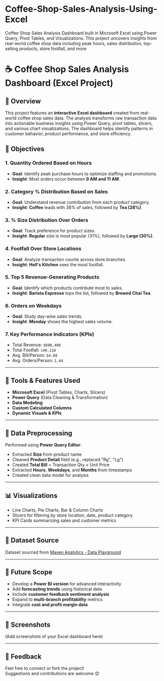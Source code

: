 # Coffee-Shop-Sales-Analysis-Using-Excel
Coffee Shop Sales Analysis Dashboard built in Microsoft Excel using Power Query, Pivot Tables, and Visualizations. This project uncovers insights from real-world coffee shop data including peak hours, sales distribution, top-selling products, store footfall, and more
# ☕ Coffee Shop Sales Analysis Dashboard (Excel Project)

## 📌 Overview

This project features an **interactive Excel dashboard** created from real-world coffee shop sales data. The analysis transforms raw transaction data into actionable business insights using Power Query, pivot tables, slicers, and various chart visualizations. The dashboard helps identify patterns in customer behavior, product performance, and store efficiency.


## 🎯 Objectives

### 1. Quantity Ordered Based on Hours
- **Goal**: Identify peak purchase hours to optimize staffing and promotions.
- **Insight**: Most orders occur between **9 AM and 11 AM**.

### 2. Category % Distribution Based on Sales
- **Goal**: Understand revenue contribution from each product category.
- **Insight**: **Coffee** leads with 38% of sales, followed by **Tea (28%)**.

### 3. % Size Distribution Over Orders
- **Goal**: Track preference for product sizes.
- **Insight**: **Regular** size is most popular (31%), followed by **Large (30%)**.

### 4. Footfall Over Store Locations
- **Goal**: Analyze transaction counts across store branches.
- **Insight**: **Hell's Kitchen** sees the most footfall.

### 5. Top 5 Revenue-Generating Products
- **Goal**: Identify which products contribute most to sales.
- **Insight**: **Barista Espresso** tops the list, followed by **Brewed Chai Tea**.

### 6. Orders on Weekdays
- **Goal**: Study day-wise sales trends.
- **Insight**: **Monday** shows the highest sales volume.

### 7. Key Performance Indicators (KPIs)
- Total Revenue: `$698,496`  
- Total Footfall: `149,116`  
- Avg. Bill/Person: `$4.68`  
- Avg. Orders/Person: `1.44`

---

## 🔧 Tools & Features Used

- **Microsoft Excel** (Pivot Tables, Charts, Slicers)
- **Power Query** (Data Cleaning & Transformation)
- **Data Modeling**
- **Custom Calculated Columns**
- **Dynamic Visuals & KPIs**

---

## 🧹 Data Preprocessing

Performed using **Power Query Editor**:
- Extracted **Size** from product name  
- Cleaned **Product Detail** field (e.g., replaced "Rg", "Lg")  
- Created **Total Bill** = Transaction Qty × Unit Price  
- Extracted **Hours**, **Weekdays**, and **Months** from timestamps  
- Created clean data model for analysis

---

## 📊 Visualizations

- Line Charts, Pie Charts, Bar & Column Charts
- Slicers for filtering by store location, date, product category
- KPI Cards summarizing sales and customer metrics

---

## 📁 Dataset Source

Dataset sourced from [Maven Analytics - Data Playground](https://mavenanalytics.io/data-playground?page=6&pageSize=5)

---

## 🔮 Future Scope

- Develop a **Power BI version** for advanced interactivity  
- Add **forecasting trends** using historical data  
- Include **customer feedback sentiment analysis**  
- Expand to **multi-branch profitability** metrics  
- Integrate **cost and profit margin data**

---

## 📎 Screenshots

(Add screenshots of your Excel dashboard here)

---

## 💬 Feedback

Feel free to connect or fork the project!  
Suggestions and contributions are welcome 😊

